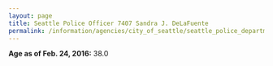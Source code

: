```yaml
---
layout: page
title: Seattle Police Officer 7407 Sandra J. DeLaFuente
permalink: /information/agencies/city_of_seattle/seattle_police_department/copbook/7407/
---
```


**Age as of Feb. 24, 2016:** 38.0
